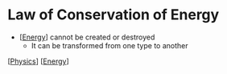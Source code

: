 # Law of Conservation of Energy

- [[Energy]] cannot be created or destroyed
  - It can be transformed from one type to another

[[Physics]] [[Energy]]

[//begin]: # "Autogenerated link references for markdown compatibility"
[Energy]: energy "Energy"
[Physics]: physics "Physics"
[Energy]: energy "Energy"
[//end]: # "Autogenerated link references"